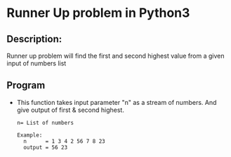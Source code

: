 # Runner Up problem in Python3 #

## Description: ##

Runner up problem will find the first and second highest value from a given input of numbers list

## Program ##

* This function takes input parameter "n" as a stream of numbers. And give output of first & second highest.

  ``` 
  n= List of numbers
  ```
  
  ``` 
  Example:
    n      = 1 3 4 2 56 7 8 23
    output = 56 23
  ```
